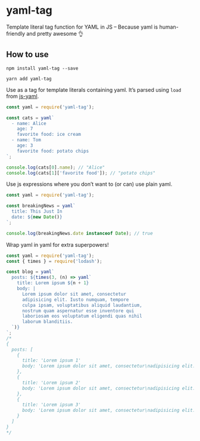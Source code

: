 # yaml-tag
Template literal tag function for YAML in JS – Because yaml is human-friendly and pretty awesome 👌

## How to use

`npm install yaml-tag --save`

`yarn add yaml-tag`

Use as a tag for template literals containing yaml. It’s parsed using `load` from [js-yaml](https://www.npmjs.com/package/js-yaml).

```js
const yaml = require('yaml-tag');

const cats = yaml`
  - name: Alice
    age: 7
    favorite food: ice cream
  - name: Tom
    age: 3
    favorite food: potato chips
`;

console.log(cats[0].name); // "Alice"
console.log(cats[1]['favorite food']); // "potato chips"
```

Use js expressions where you don’t want to (or can) use plain yaml.

```js
const yaml = require('yaml-tag');

const breakingNews = yaml`
  title: This Just In
  date: ${new Date()}
`;

console.log(breakingNews.date instanceof Date); // true
```

Wrap yaml in yaml for extra superpowers!

```js
const yaml = require('yaml-tag');
const { times } = require('lodash');

const blog = yaml`
  posts: ${times(3, (n) => yaml`
    title: Lorem ipsum ${n + 1}
    body: |
      Lorem ipsum dolor sit amet, consectetur
      adipisicing elit. Iusto numquam, tempore
      culpa ipsam, voluptatibus aliquid laudantium,
      nostrum quam aspernatur esse inventore qui
      laboriosam eos voluptatum eligendi quas nihil
      laborum blanditiis.
  `)}
`;
/*
{
  posts: [
    {
      title: 'Lorem ipsum 1'
      body: 'Lorem ipsum dolor sit amet, consectetur\nadipisicing elit. Iusto numquam, tempore\nculpa ipsam, voluptatibus aliquid laudantium,\nnostrum quam aspernatur esse inventore qui\nlaboriosam eos voluptatum eligendi quas nihil\nlaborum blanditiis.'
    },
    {
      title: 'Lorem ipsum 2'
      body: 'Lorem ipsum dolor sit amet, consectetur\nadipisicing elit. Iusto numquam, tempore\nculpa ipsam, voluptatibus aliquid laudantium,\nnostrum quam aspernatur esse inventore qui\nlaboriosam eos voluptatum eligendi quas nihil\nlaborum blanditiis.'
    },
    {
      title: 'Lorem ipsum 3'
      body: 'Lorem ipsum dolor sit amet, consectetur\nadipisicing elit. Iusto numquam, tempore\nculpa ipsam, voluptatibus aliquid laudantium,\nnostrum quam aspernatur esse inventore qui\nlaboriosam eos voluptatum eligendi quas nihil\nlaborum blanditiis.'
    }
  ]
}
*/
```
